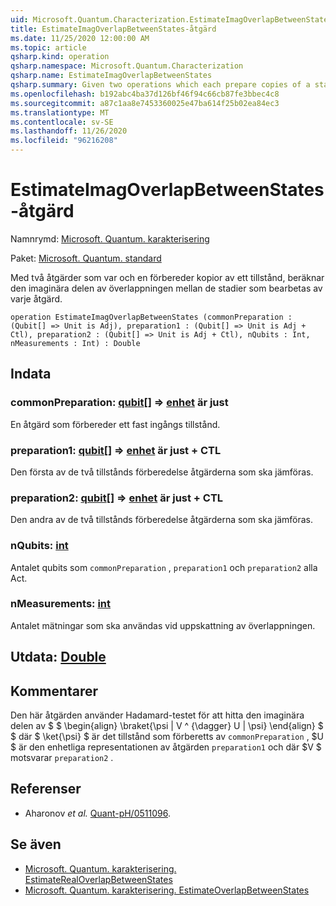 ```yaml
---
uid: Microsoft.Quantum.Characterization.EstimateImagOverlapBetweenStates
title: EstimateImagOverlapBetweenStates-åtgärd
ms.date: 11/25/2020 12:00:00 AM
ms.topic: article
qsharp.kind: operation
qsharp.namespace: Microsoft.Quantum.Characterization
qsharp.name: EstimateImagOverlapBetweenStates
qsharp.summary: Given two operations which each prepare copies of a state, estimates the imaginary part of the overlap between the states prepared by each operation.
ms.openlocfilehash: b192abc4ba37d126bf46f94c66cb87fe3bbec4c8
ms.sourcegitcommit: a87c1aa8e7453360025e47ba614f25b02ea84ec3
ms.translationtype: MT
ms.contentlocale: sv-SE
ms.lasthandoff: 11/26/2020
ms.locfileid: "96216208"
---
```

# <a name="estimateimagoverlapbetweenstates-operation"></a>EstimateImagOverlapBetweenStates-åtgärd

Namnrymd: [Microsoft. Quantum. karakterisering](xref:Microsoft.Quantum.Characterization)

Paket: [Microsoft. Quantum. standard](https://nuget.org/packages/Microsoft.Quantum.Standard)


Med två åtgärder som var och en förbereder kopior av ett tillstånd, beräknar den imaginära delen av överlappningen mellan de stadier som bearbetas av varje åtgärd.

```qsharp
operation EstimateImagOverlapBetweenStates (commonPreparation : (Qubit[] => Unit is Adj), preparation1 : (Qubit[] => Unit is Adj + Ctl), preparation2 : (Qubit[] => Unit is Adj + Ctl), nQubits : Int, nMeasurements : Int) : Double
```


## <a name="input"></a>Indata

### <a name="commonpreparation--qubit--unit--is-adj"></a>commonPreparation: [qubit](xref:microsoft.quantum.lang-ref.qubit)[] => [enhet](xref:microsoft.quantum.lang-ref.unit)  är just

En åtgärd som förbereder ett fast ingångs tillstånd.


### <a name="preparation1--qubit--unit--is-adj--ctl"></a>preparation1: [qubit](xref:microsoft.quantum.lang-ref.qubit)[] => [enhet](xref:microsoft.quantum.lang-ref.unit)  är just + CTL

Den första av de två tillstånds förberedelse åtgärderna som ska jämföras.


### <a name="preparation2--qubit--unit--is-adj--ctl"></a>preparation2: [qubit](xref:microsoft.quantum.lang-ref.qubit)[] => [enhet](xref:microsoft.quantum.lang-ref.unit)  är just + CTL

Den andra av de två tillstånds förberedelse åtgärderna som ska jämföras.


### <a name="nqubits--int"></a>nQubits: [int](xref:microsoft.quantum.lang-ref.int)

Antalet qubits som `commonPreparation` , `preparation1` och `preparation2` alla Act.


### <a name="nmeasurements--int"></a>nMeasurements: [int](xref:microsoft.quantum.lang-ref.int)

Antalet mätningar som ska användas vid uppskattning av överlappningen.



## <a name="output--double"></a>Utdata: [Double](xref:microsoft.quantum.lang-ref.double)



## <a name="remarks"></a>Kommentarer

Den här åtgärden använder Hadamard-testet för att hitta den imaginära delen av $ $ \begin{align} \braket{\psi | V ^ {\dagger} U | \psi} \end{align} $ $ där $ \ket{\psi} $ är det tillstånd som förberetts av `commonPreparation` , $U $ är den enhetliga representationen av åtgärden `preparation1` och där $V $ motsvarar `preparation2` .

## <a name="references"></a>Referenser

- Aharonov *et al.* [Quant-pH/0511096](https://arxiv.org/abs/quant-ph/0511096).

## <a name="see-also"></a>Se även

- [Microsoft. Quantum. karakterisering. EstimateRealOverlapBetweenStates](xref:Microsoft.Quantum.Characterization.EstimateRealOverlapBetweenStates)
- [Microsoft. Quantum. karakterisering. EstimateOverlapBetweenStates](xref:Microsoft.Quantum.Characterization.EstimateOverlapBetweenStates)